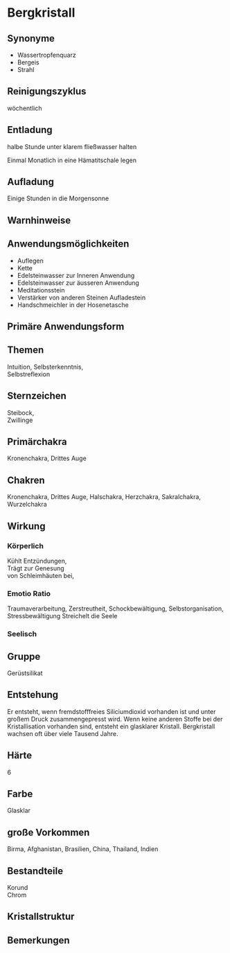 # Bergkristall
## Synonyme
- Wassertropfenquarz
- Bergeis
- Strahl

## Reinigungszyklus
wöchentlich

## Entladung
halbe Stunde unter klarem fließwasser halten

Einmal Monatlich in eine Hämatitschale legen

## Aufladung
Einige Stunden in die Morgensonne

## Warnhinweise
## Anwendungsmöglichkeiten
- Auflegen
- Kette
- Edelsteinwasser zur Inneren Anwendung
- Edelsteinwasser zur äusseren Anwendung
- Meditationsstein
- Verstärker von anderen Steinen Aufladestein
- Handschmeichler in der Hosenetasche

## Primäre Anwendungsform

## Themen
Intuition, Selbsterkenntnis,  
Selbstreflexion

## Sternzeichen
Steibock,  
Zwillinge

## Primärchakra
Kronenchakra,  Drittes Auge

## Chakren    
Kronenchakra, Drittes Auge,  Halschakra,  Herzchakra,  Sakralchakra,  Wurzelchakra

## Wirkung
### Körperlich    
Kühlt Entzündungen,  
Trägt zur Genesung  
von Schleimhäuten bei,

### Emotio Ratio    
Traumaverarbeitung,  Zerstreutheit,  Schockbewältigung,  Selbstorganisation,  Stressbewältigung  Streichelt die Seele

### Seelisch

## Gruppe    
Gerüstsilikat

## Entstehung    
Er entsteht, wenn fremdstofffreies Siliciumdioxid vorhanden ist und unter großem Druck zusammengepresst wird. Wenn keine anderen Stoffe bei der Kristallisation vorhanden sind, entsteht ein glasklarer Kristall. Bergkristall wachsen oft über viele Tausend Jahre.

## Härte 
6

## Farbe
Glasklar

## große Vorkommen
Birma,  Afghanistan,  Brasilien,  China,  Thailand,  Indien

## Bestandteile    
Korund  
Chrom

## Kristallstruktur

## Bemerkungen